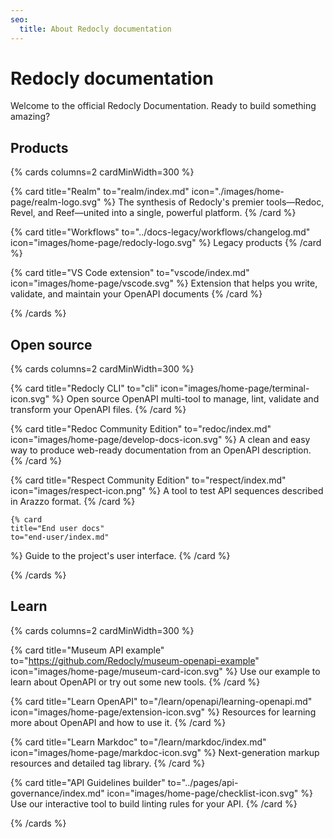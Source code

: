 ```yaml
---
seo:
  title: About Redocly documentation
---
```


# Redocly documentation

Welcome to the official Redocly Documentation.
Ready to build something amazing?

## Products

{% cards columns=2 cardMinWidth=300 %}

  {% card
    title="Realm"
    to="realm/index.md"
    icon="./images/home-page/realm-logo.svg"
  %}
    The synthesis of Redocly's premier tools—Redoc, Revel, and Reef—united into a single, powerful platform.
  {% /card %}

  {% card
    title="Workflows"
    to="../docs-legacy/workflows/changelog.md"
    icon="images/home-page/redocly-logo.svg"
  %}
    Legacy products
  {% /card %}

  {% card
    title="VS Code extension"
    to="vscode/index.md"
    icon="images/home-page/vscode.svg"
  %}
    Extension that helps you write, validate, and maintain your OpenAPI documents
  {% /card %}

{% /cards %}


## Open source

{% cards columns=2 cardMinWidth=300 %}

  {% card
    title="Redocly CLI"
    to="cli"
    icon="images/home-page/terminal-icon.svg"
  %}
    Open source OpenAPI multi-tool to manage, lint, validate and transform your OpenAPI files.
  {% /card %}

  {% card
    title="Redoc Community Edition"
    to="redoc/index.md"
    icon="images/home-page/develop-docs-icon.svg"
  %}
    A clean and easy way to produce web-ready documentation from an OpenAPI description.
  {% /card %}

  {% card
    title="Respect Community Edition"
    to="respect/index.md"
    icon="images/respect-icon.png"
  %}
    A tool to test API sequences described in Arazzo format.
  {% /card %}

    {% card
    title="End user docs"
    to="end-user/index.md"
  %}
    Guide to the project's user interface.
  {% /card %}

{% /cards %}

## Learn

{% cards columns=2 cardMinWidth=300 %}

  {% card
    title="Museum API example"
    to="https://github.com/Redocly/museum-openapi-example"
    icon="images/home-page/museum-card-icon.svg"
  %}
    Use our example to learn about OpenAPI or try out some new tools.
  {% /card %}

  {% card
    title="Learn OpenAPI"
    to="/learn/openapi/learning-openapi.md"
    icon="images/home-page/extension-icon.svg"
  %}
    Resources for learning more about OpenAPI and how to use it.
  {% /card %}

  {% card
    title="Learn Markdoc"
    to="/learn/markdoc/index.md"
    icon="images/home-page/markdoc-icon.svg"
  %}
    Next-generation markup resources and detailed tag library.
  {% /card %}

  {% card
    title="API Guidelines builder"
    to="../pages/api-governance/index.md"
    icon="images/home-page/checklist-icon.svg"
  %}
    Use our interactive tool to build linting rules for your API.
  {% /card %}

{% /cards %}


